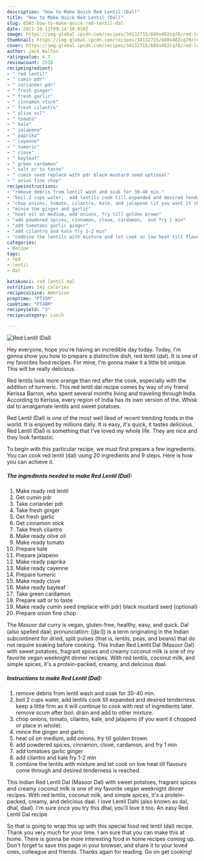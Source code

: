 ```yaml
---
description: "How to Make Quick Red Lentil (Dal)"
title: "How to Make Quick Red Lentil (Dal)"
slug: 6503-how-to-make-quick-red-lentil-dal
date: 2021-10-12T09:14:10.010Z
image: https://img-global.cpcdn.com/recipes/34132715/680x482cq70/red-lentil-dal-recipe-main-photo.jpg
thumbnail: https://img-global.cpcdn.com/recipes/34132715/680x482cq70/red-lentil-dal-recipe-main-photo.jpg
cover: https://img-global.cpcdn.com/recipes/34132715/680x482cq70/red-lentil-dal-recipe-main-photo.jpg
author: Jack Walton
ratingvalue: 4.7
reviewcount: 2518
recipeingredient:
- " red lentil"
- " cumin pdr"
- " coriander pdr"
- " fresh ginger"
- " fresh garlic"
- " cinnamon stick"
- " fresh cilantro"
- " olive oil"
- " tomato"
- " kale"
- " jalapeno"
- " paprika"
- " cayenne"
- " tumeric"
- " clove"
- " bayleaf"
- " green cardamon"
- " salt or to taste"
- " cumin seed replace with pdr black mustard seed optional"
- " onion fine chop"
recipeinstructions:
- "remove debris from lentil wash and soak for 30-40 min."
- "boil 2 cups water,  add lentils cook till expanded and desired tenderness. keep a little firm as it will continue to cook with rest of ingredients later. remove scum after boil. drain and add to other mixture."
- "chop onions, tomato, cilantro, kale, and jalapeno (if you want it chopped or place in whole)."
- "mince the ginger and garlic"
- "heat oil on medium, add onions, fry till golden brown"
- "add powdered spices, cinnamon, clove, cardamon,  and fry 1 min"
- "add tomatoes garlic ginger"
- "add cilantro and kale fry 1-2 min"
- "combine the lentils with mixture and let cook on low heat till flavours come through and desired tenderness is reached."
categories:
- Recipe
tags:
- red
- lentil
- dal

katakunci: red lentil dal 
nutrition: 142 calories
recipecuisine: American
preptime: "PT35M"
cooktime: "PT48M"
recipeyield: "3"
recipecategory: Lunch

---
```



![Red Lentil (Dal)](https://img-global.cpcdn.com/recipes/34132715/680x482cq70/red-lentil-dal-recipe-main-photo.jpg)

Hey everyone, hope you're having an incredible day today. Today, I'm gonna show you how to prepare a distinctive dish, red lentil (dal). It is one of my favorites food recipes. For mine, I'm gonna make it a little bit unique. This will be really delicious.

Red lentils look more orange than red after the cook, especially with the addition of turmeric. This red lentil dal recipe comes by way of my friend Kerissa Barron, who spent several months living and traveling through India. According to Kerissa, every region of India has its own version of the. Whisk dal to amalgamate lentils and sweet potatoes.

Red Lentil (Dal) is one of the most well liked of recent trending foods in the world. It is enjoyed by millions daily. It is easy, it's quick, it tastes delicious. Red Lentil (Dal) is something that I've loved my whole life. They are nice and they look fantastic.


To begin with this particular recipe, we must first prepare a few ingredients. You can cook red lentil (dal) using 20 ingredients and 9 steps. Here is how you can achieve it.

<!--inarticleads1-->

##### The ingredients needed to make Red Lentil (Dal):

1. Make ready  red lentil
1. Get  cumin pdr
1. Take  coriander pdr
1. Take  fresh ginger
1. Get  fresh garlic
1. Get  cinnamon stick
1. Take  fresh cilantro
1. Make ready  olive oil
1. Make ready  tomato
1. Prepare  kale
1. Prepare  jalapeno
1. Make ready  paprika
1. Make ready  cayenne
1. Prepare  tumeric
1. Make ready  clove
1. Make ready  bayleaf
1. Take  green cardamon
1. Prepare  salt or to taste
1. Make ready  cumin seed (replace with pdr) black mustard seed (optional)
1. Prepare  onion fine chop


The Masoor dal curry is vegan, gluten-free, healthy, easy, and quick. Dal (also spelled daal; pronunciation: [d̪aːl]) is a term originating in the Indian subcontinent for dried, split pulses (that is, lentils, peas, and beans) that do not require soaking before cooking. This Indian Red Lentil Dal (Masoor Dal) with sweet potatoes, fragrant spices and creamy coconut milk is one of my favorite vegan weeknight dinner recipes. With red lentils, coconut milk, and simple spices, it&#39;s a protein-packed, creamy, and delicious daal. 

<!--inarticleads2-->

##### Instructions to make Red Lentil (Dal):

1. remove debris from lentil wash and soak for 30-40 min.
1. boil 2 cups water,  add lentils cook till expanded and desired tenderness. keep a little firm as it will continue to cook with rest of ingredients later. remove scum after boil. drain and add to other mixture.
1. chop onions, tomato, cilantro, kale, and jalapeno (if you want it chopped or place in whole).
1. mince the ginger and garlic
1. heat oil on medium, add onions, fry till golden brown
1. add powdered spices, cinnamon, clove, cardamon,  and fry 1 min
1. add tomatoes garlic ginger
1. add cilantro and kale fry 1-2 min
1. combine the lentils with mixture and let cook on low heat till flavours come through and desired tenderness is reached.


This Indian Red Lentil Dal (Masoor Dal) with sweet potatoes, fragrant spices and creamy coconut milk is one of my favorite vegan weeknight dinner recipes. With red lentils, coconut milk, and simple spices, it&#39;s a protein-packed, creamy, and delicious daal. I love Lentil Dahl (also known as dal, dhal, daal). I&#39;m sure once you try this dhal, you&#39;ll love it too. An easy Red Lentil Dal recipe. 

So that is going to wrap this up with this special food red lentil (dal) recipe. Thank you very much for your time. I am sure that you can make this at home. There is gonna be more interesting food in home recipes coming up. Don't forget to save this page in your browser, and share it to your loved ones, colleague and friends. Thanks again for reading. Go on get cooking!
